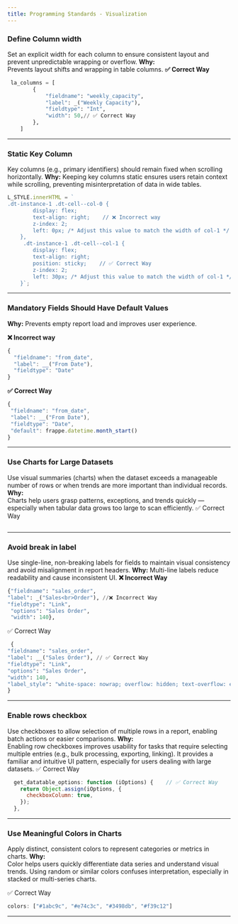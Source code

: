 ```yaml
---
title: Programming Standards - Visualization
---
```


### Define Column width

Set an explicit width for each column to ensure consistent layout and prevent unpredictable wrapping or overflow.
**Why:**  
Prevents layout shifts and wrapping in table columns.
**✅ Correct Way**
```python
 la_columns = [
        {
            "fieldname": "weekly_capacity",
            "label": _("Weekly Capacity"),
            "fieldtype": "Int",
            "width": 50,// ✅ Correct Way
        },
    ]
``` 
---
### Static Key Column
 Key columns (e.g., primary identifiers) should remain fixed when scrolling horizontally.
**Why:**
Keeping key columns static ensures users retain context while scrolling, preventing misinterpretation of data in wide tables.
```javascript
L_STYLE.innerHTML = `
.dt-instance-1 .dt-cell--col-0 {
        display: flex;
        text-align: right;    // ❌ Incorrect way
        z-index: 2;
        left: 0px; /* Adjust this value to match the width of col-1 */
    },
     .dt-instance-1 .dt-cell--col-1 {
        display: flex;
        text-align: right;
        position: sticky;    // ✅ Correct Way
        z-index: 2;
        left: 30px; /* Adjust this value to match the width of col-1 */
    }`;
```
---
### Mandatory Fields Should Have Default Values
**Why:** Prevents empty report load and improves user experience.

**❌ Incorrect way**
```javascript
{
  "fieldname": "from_date",
  "label": __("From Date"),
  "fieldtype": "Date"
}
```
**✅ Correct Way**
 ```javascript
 {
  "fieldname": "from_date",
  "label": __("From Date"),
  "fieldtype": "Date",
  "default": frappe.datetime.month_start()
}
```
---
### Use Charts for Large Datasets
Use visual summaries (charts) when the dataset exceeds a manageable number of rows or when trends are more important than individual records.
**Why:**  
Charts help users grasp patterns, exceptions, and trends quickly — especially when tabular data grows too large to scan efficiently.
 ✅ Correct Way
```python

``` 
---
### Avoid break in label
Use single-line, non-breaking labels for fields to maintain visual consistency and avoid misalignment in report headers.
**Why:**
Multi-line labels reduce readability and cause inconsistent UI.
**❌ Incorrect Way**
```python
{"fieldname": "sales_order", 
"label": _("Sales<br>Order"), //❌ Incorrect Way
"fieldtype": "Link",
 "options": "Sales Order",
 "width": 140},
```
 ✅ Correct Way
```python
 {  
"fieldname": "sales_order",  
"label": __("Sales Order"), // ✅ Correct Way
"fieldtype": "Link",  
"options": "Sales Order",  
"width": 140,  
"label_style": "white-space: nowrap; overflow: hidden; text-overflow: ellipsis;"  // ✅ Correct Way
}
``` 
----
### Enable rows checkbox
Use checkboxes to allow selection of multiple rows in a report, enabling batch actions or easier comparisons.
**Why:**  
Enabling row checkboxes improves usability for tasks that require selecting multiple entries (e.g., bulk processing, exporting, linking). It provides a familiar and intuitive UI pattern, especially for users dealing with large datasets.
 ✅ Correct Way
```javascript
  get_datatable_options: function (iOptions) {    // ✅ Correct Way
    return Object.assign(iOptions, {
      checkboxColumn: true,
    });
  },
 ```
 ---
 ### Use Meaningful Colors in Charts

Apply distinct, consistent colors to represent categories or metrics in charts.
**Why:**  
Color helps users quickly differentiate data series and understand visual trends. Using random or similar colors confuses interpretation, especially in stacked or multi-series charts.

 ✅ Correct Way
```javascript
colors: ["#1abc9c", "#e74c3c", "#3498db", "#f39c12"]
```
---
